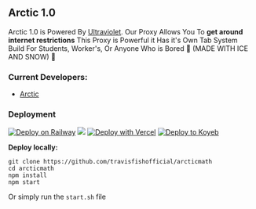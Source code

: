 ## Arctic 1.0
Arctic 1.0 is Powered By [Ultraviolet](https://github.com/titaniumnetwork-dev/Ultraviolet). Our Proxy Allows You To **get around internet restrictions** This Proxy is Powerful it Has it's Own Tab System Build For Students, Worker's, Or Anyone Who is Bored 🧊 (MADE WITH ICE AND SNOW) 🧊

### Current Developers:
- [Arctic](https://github.com/arcticmath?tab=repositories)
### Deployment
[![Deploy on Railway](https://binbashbanana.github.io/deploy-buttons/buttons/remade/railway.svg)](https://railway.app/template/h7StcI?referralCode=u82tqg)
<a href="https://render.com/deploy?repo=https://github.com/travisfishofficial/arcticmath">
<img src="https://raw.githubusercontent.com/BinBashBanana/deploy-buttons/main/buttons/remade/render.svg"></img></a>
[![Deploy with Vercel](https://binbashbanana.github.io/deploy-buttons/buttons/remade/vercel.svg)](https://vercel.com/new/clone?repositoryurl=https://github.com/travisfishofficial/arcticmath)
[![Deploy to Koyeb](https://binbashbanana.github.io/deploy-buttons/buttons/remade/koyeb.svg)](https://app.koyeb.com/deploy?type=git&repository=github.com/travisfishofficial/arcticmath)

**Deploy locally:**
```
git clone https://github.com/travisfishofficial/arcticmath
cd arcticmath
npm install
npm start
```
Or simply run the `start.sh` file
